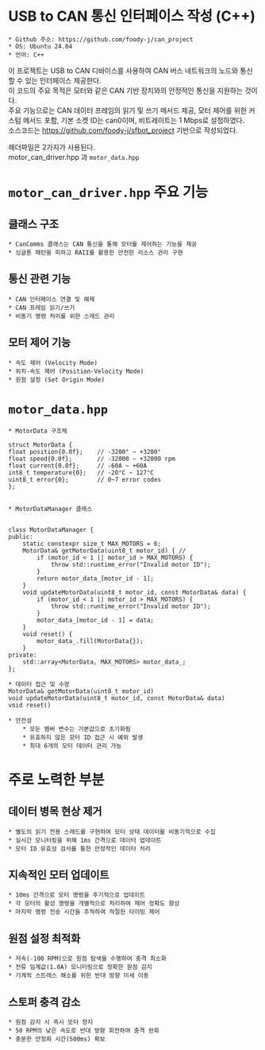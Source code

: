# USB to CAN 통신 인터페이스 작성 (C++)
    * Github 주소: https://github.com/foody-j/can_project
    * OS: Ubuntu 24.04
    * 언어: C++

이 프로젝트는 USB to CAN 디바이스를 사용하여 CAN 버스 네트워크의 노드와 통신할 수 있는 인터페이스 제공한다.  
이 코드의 주요 목적은 모터와 같은 CAN 기반 장치와의 안정적인 통신을 지원하는 것이다.  
주요 기능으로는 CAN 데이터 프레임의 읽기 및 쓰기 메서드 제공, 모터 제어를 위한 커스텀 메서드 포함, 기본 소켓 ID는 can0이며, 비트레이트는 1 Mbps로 설정하였다.  
소스코드는 https://github.com/foody-j/sfbot_project 기반으로 작성되었다.  


헤더파일은 2가지가 사용된다.  
motor_can_driver.hpp 과 `motor_data.hpp`  


# `motor_can_driver.hpp` 주요 기능

## 클래스 구조
    * CanComms 클래스는 CAN 통신을 통해 모터를 제어하는 기능을 제공
    * 싱글톤 패턴을 피하고 RAII를 활용한 안전한 리소스 관리 구현
## 통신 관련 기능
    * CAN 인터페이스 연결 및 해제
    * CAN 프레임 읽기/쓰기
    * 비동기 명령 처리를 위한 스레드 관리
## 모터 제어 기능
    * 속도 제어 (Velocity Mode)
    * 위치-속도 제어 (Position-Velocity Mode)
    * 원점 설정 (Set Origin Mode)

# `motor_data.hpp`

    * MotorData 구조체  

    struct MotorData {
    float position{0.0f};    // -3200° ~ +3200°
    float speed{0.0f};       // -32000 ~ +32000 rpm
    float current{0.0f};     // -60A ~ +60A
    int8_t temperature{0};   // -20°C ~ 127°C
    uint8_t error{0};        // 0~7 error codes
    };


    * MotorDataManager 클래스  


    class MotorDataManager {
    public:
        static constexpr size_t MAX_MOTORS = 6;
        MotorData& getMotorData(uint8_t motor_id) { //
            if (motor_id < 1 || motor_id > MAX_MOTORS) {
                throw std::runtime_error("Invalid motor ID");
            }
            return motor_data_[motor_id - 1];
        }
        void updateMotorData(uint8_t motor_id, const MotorData& data) {
            if (motor_id < 1 || motor_id > MAX_MOTORS) {
                throw std::runtime_error("Invalid motor ID");
            }
            motor_data_[motor_id - 1] = data;
        }
        void reset() {
            motor_data_.fill(MotorData{});
        }
    private:
        std::array<MotorData, MAX_MOTORS> motor_data_;
    };

    * 데이터 접근 및 수정  
    MotorData& getMotorData(uint8_t motor_id)
    void updateMotorData(uint8_t motor_id, const MotorData& data)
    void reset()

    * 안전성  
        * 모든 멤버 변수는 기본값으로 초기화됨
        * 유효하지 않은 모터 ID 접근 시 예외 발생
        * 최대 6개의 모터 데이터 관리 가능

# 주로 노력한 부분

## 데이터 병목 현상 제거
    * 별도의 읽기 전용 스레드를 구현하여 모터 상태 데이터를 비동기적으로 수집
    * 실시간 모니터링을 위해 1ms 간격으로 데이터 업데이트
    * 모터 ID 유효성 검사를 통한 안정적인 데이터 처리
## 지속적인 모터 업데이트
    * 10ms 간격으로 모터 명령을 주기적으로 업데이트
    * 각 모터의 활성 명령을 개별적으로 처리하여 제어 정확도 향상
    * 마지막 명령 전송 시간을 추적하여 적절한 타이밍 제어
## 원점 설정 최적화
    * 저속(-100 RPM)으로 원점 탐색을 수행하여 충격 최소화
    * 전류 임계값(1.0A) 모니터링으로 정확한 원점 감지
    * 기계적 스트레스 해소를 위한 반대 방향 미세 이동
## 스토퍼 충격 감소
    * 원점 감지 시 즉시 모터 정지
    * 50 RPM의 낮은 속도로 반대 방향 회전하여 충격 완화
    * 충분한 안정화 시간(500ms) 확보




